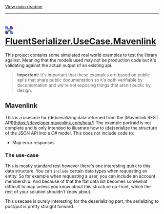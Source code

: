 [//]: # (Header)

<a href="https://github.com/Marvin-Brouwer/FluentSerializer#readme">
	View main readme
</a><hr/>
<h1>
	<img alt="icon" width="26" height="26"
		src="https://github.com/Marvin-Brouwer/FluentSerializer/raw/main/doc/logo/Logo.default.optimized.svg" />
	<a href="https://github.com/Marvin-Brouwer/FluentSerializer/blob/main/src/FluentSerializer.UseCase.Mavenlink/Readme.md#readme">
		FluentSerializer.UseCase.Mavenlink
	</a>
</h1>

[//]: # (Body)

This project contains some simulated real world examples to test the library against.
Meaning that the models used may not be production code but it's validating against the actual output of an existing api.

> **Important:** It's important that these examples are based on public api's that share public documentation so it's both verifiable by documentation
> and we're not exposing things that aren't public by design.

## Mavenlink

This is a usecase for (de)serializing data returned from the (Mavenlink REST API)[https://developer.mavenlink.com/beta/]
The example portraid is not complete and is only intended to illustrate how to (de)serialize the structure of the JSON API into a C# model.
This does not include code to:
- Map error responses

### The use-case
This is mostly standard rest however there's one interesting quirk to this data structure.
You can `include` certain data types when requesting an entity. So for example when requesting a user,
you can include an account membership. And because of that the flat data list becomes somewhat difficult to map
unless you know about this structure up-front, which the rest of your solution shouldn't know about.

This usecase is purely interesting for the deserializing part, the serializing to post/put is pretty straight forward.
